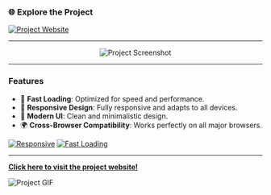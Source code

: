 ### 🌐 Explore the Project

[![Project Website](https://img.shields.io/badge/Visit-Project-blue?style=for-the-badge&logo=internet-explorer)](https://clic0n.netlify.app)

---

<p align="center">
  <img src="https://via.placeholder.com/400x200.png" alt="Project Screenshot" />
</p>

---

### Features

- 🚀 **Fast Loading**: Optimized for speed and performance.
- 📱 **Responsive Design**: Fully responsive and adapts to all devices.
- 🎨 **Modern UI**: Clean and minimalistic design.
- 🌍 **Cross-Browser Compatibility**: Works perfectly on all major browsers.

[![Responsive](https://img.shields.io/badge/Responsive-Yes-brightgreen?style=flat-square)](https://clic0n.netlify.app)
[![Fast Loading](https://img.shields.io/badge/Loading%20Speed-Fast-blue?style=flat-square)](https://clic0n.netlify.app)

---

**[Click here to visit the project website!](https://clic0n.netlify.app)**

![Project GIF](https://via.placeholder.com/200x100.gif)
